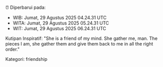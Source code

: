 ⏰ Diperbarui pada:
- WIB: Jumat, 29 Agustus 2025 04.24.31 UTC
- WITA: Jumat, 29 Agustus 2025 05.24.31 UTC
- WIT: Jumat, 29 Agustus 2025 06.24.31 UTC

Kutipan Inspiratif:
"She is a friend of my mind. She gather me, man. The pieces I am, she gather them and give them back to me in all the right order."


Kategori: friendship

